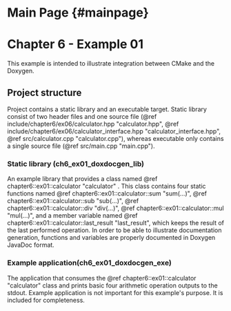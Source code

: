 Main Page {#mainpage}
=========

# Chapter 6 - Example 01

This example is intended to illustrate integration between CMake and the Doxygen.

## Project structure

Project contains a static library and an executable target. Static library consist of two header files and one source file (@ref include/chapter6/ex06/calculator.hpp "calculator.hpp", @ref include/chapter6/ex06/calculator_interface.hpp "calculator_interface.hpp", @ref src/calculator.cpp "calculator.cpp"), whereas executable only contains a single source file (@ref src/main.cpp "main.cpp").

### Static library (ch6_ex01_doxdocgen_lib)

An example library that provides a class named @ref chapter6::ex01::calculator "calculator" . This class contains four static functions named @ref chapter6::ex01::calculator::sum "sum(...)", @ref chapter6::ex01::calculator::sub "sub(...)", @ref chapter6::ex01::calculator::div "div(...)", @ref chapter6::ex01::calculator::mul "mul(...)", and a member variable named @ref chapter6::ex01::calculator::last_result "last_result", which keeps the result of the last performed operation. In order to be able to illustrate documentation generation, functions and variables are properly documented in Doxygen JavaDoc format.

### Example application(ch6_ex01_doxdocgen_exe)

The application that consumes the @ref chapter6::ex01::calculator "calculator" class and prints basic four arithmetic operation outputs to the stdout. Example application is not important for this example's purpose. It is included for completeness.
